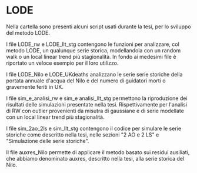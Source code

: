 # LODE
Nella cartella sono presenti alcuni script usati durante la tesi, per lo sviluppo del metodo LODE.

I file LODE_rw e LODE_llt_stg contengono le funzioni per analizzare, col metodo LODE, un qualunque serie storica, modellandola con un random walk o un local linear trend più stagionalità. In fondo ai medesimi file è riportato un veloce esempio per il loro utilizzo.

I file LODE_Nilo e LODE_UKdeaths analizzano le serie serie storiche della portata annuale d'acqua del Nilo e del numero di guidatori morti o gravemente feriti in UK.

I file sim_e_analisi_rw e sim_e analisi_llt_stg permettono la riproduzione dei risultati delle simulazioni presentate nella tesi. Rispettivamente per l'analisi di RW con outlier provenienti da misutra di gaussiane e di serie modellate con un local linear trend più stagionalità.

I file sim_2ao_2ls e sim_llt_stg contengono il codice per simulare le serie storiche come descritto nella tesi, nelle sezioni "2 AO e 2 LS" e "Simulazione delle serie storiche".

Il file auxres_Nilo permette di applicare il metodo basato sui residui ausiliati, che abbiamo denominato auxres, descritto nella tesi, alla serie storica del Nilo.
